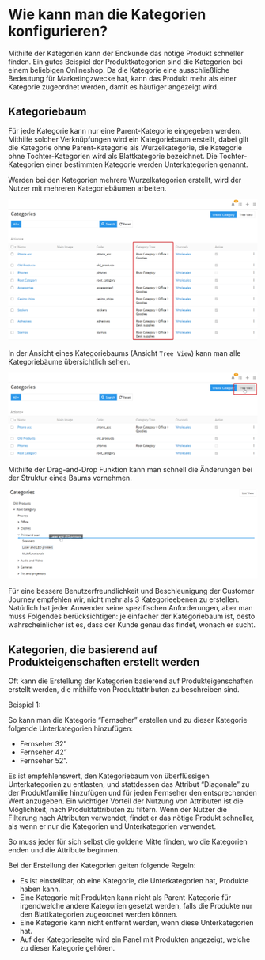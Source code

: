 # Wie kann man die Kategorien konfigurieren?

Mithilfe der Kategorien kann der Endkunde das nötige Produkt schneller finden. Ein gutes Beispiel der Produktkategorien sind die Kategorien bei einem beliebigen Onlineshop. Da die Kategorie eine ausschließliche Bedeutung für Marketingzwecke hat, kann das Produkt mehr als einer Kategorie zugeordnet werden, damit es häufiger angezeigt wird. 

## Kategoriebaum

Für jede Kategorie kann nur eine Parent-Kategorie eingegeben werden. Mithilfe solcher Verknüpfungen wird ein Kategoriebaum erstellt, dabei gilt die Kategorie ohne Parent-Kategorie als Wurzelkategorie, die Kategorie ohne Tochter-Kategorien wird als Blattkategorie bezeichnet. Die Tochter-Kategorien einer bestimmten Kategorie werden Unterkategorien genannt. 

Werden bei den Kategorien mehrere Wurzelkategorien erstellt, wird der Nutzer mit mehreren Kategoriebäumen arbeiten.

![](../../_assets/how-tos/how-to-configure-the-categories/image58.png)

In der Ansicht eines Kategoriebaums (Ansicht `Tree View`) kann man alle Kategoriebäume übersichtlich sehen.

![](../../_assets/how-tos/how-to-configure-the-categories/image40.png)

Mithilfe der Drag-and-Drop Funktion kann man schnell die Änderungen bei der Struktur eines Baums vornehmen.

![](../../_assets/how-tos/how-to-configure-the-categories/image18.png)

Für eine bessere Benutzerfreundlichkeit und Beschleunigung der Customer Journey empfehlen wir, nicht mehr als 3 Kategorieebenen zu erstellen. Natürlich hat jeder Anwender seine spezifischen Anforderungen, aber man muss Folgendes berücksichtigen: je einfacher der Kategoriebaum ist, desto wahrscheinlicher ist es, dass der Kunde genau das findet, wonach er sucht.

## Kategorien, die basierend auf Produkteigenschaften erstellt werden

Oft kann die Erstellung der Kategorien basierend auf Produkteigenschaften erstellt werden, die mithilfe von Produktattributen zu beschreiben sind. 

Beispiel 1:

So kann man die Kategorie “Fernseher” erstellen und zu dieser Kategorie folgende Unterkategorien hinzufügen: 

-   Fernseher 32”
-   Fernseher 42”
-   Fernseher 52”.

Es ist empfehlenswert, den Kategoriebaum von überflüssigen Unterkategorien zu entlasten, und stattdessen das Attribut “Diagonale” zu der Produktfamilie hinzufügen und für jeden Fernseher den entsprechenden Wert anzugeben. Ein wichtiger Vorteil der Nutzung von Attributen ist die Möglichkeit, nach Produktattributen zu filtern. Wenn der Nutzer die Filterung nach Attributen verwendet, findet er das nötige Produkt schneller, als wenn er nur die Kategorien und Unterkategorien verwendet.

So muss jeder für sich selbst die goldene Mitte finden, wo die Kategorien enden und die Attribute beginnen.

Bei der Erstellung der Kategorien gelten folgende Regeln: 

-   Es ist einstellbar, ob eine Kategorie, die Unterkategorien hat, Produkte haben kann.
-   Eine Kategorie mit Produkten kann nicht als Parent-Kategorie für irgendwelche andere Kategorien gesetzt werden, falls die Produkte nur den Blattkategorien zugeordnet werden können.
-   Eine Kategorie kann nicht entfernt werden, wenn diese Unterkategorien hat.
-   Auf der Kategorieseite wird ein Panel mit Produkten angezeigt, welche zu dieser Kategorie gehören.
